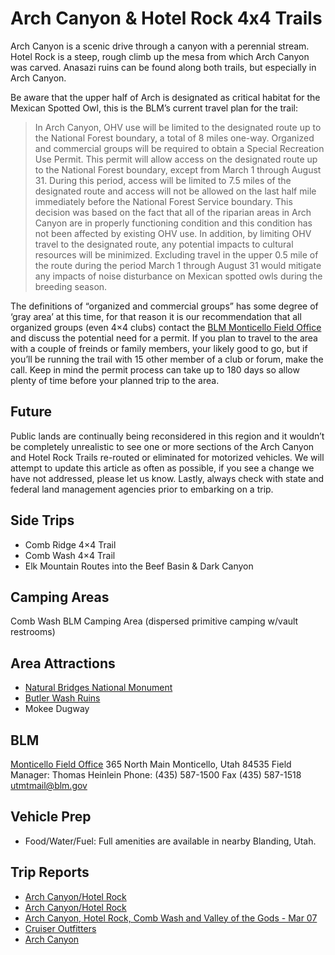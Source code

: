 # Arch Canyon & Hotel Rock 4x4 Trails

Arch Canyon is a scenic drive through a canyon with a perennial stream. Hotel Rock is a steep, rough climb up the mesa from which Arch Canyon was carved. Anasazi ruins can be found along both trails, but especially in Arch Canyon.

Be aware that the upper half of Arch is designated as critical habitat for the Mexican Spotted Owl, this is the BLM’s current travel plan for the trail:

> In Arch Canyon, OHV use will be limited to the designated route up to the National Forest boundary, a total of 8 miles one-way. Organized and commercial groups will be required to obtain a Special Recreation Use Permit. This permit will allow access on the designated route up to the National Forest boundary, except from March 1 through August 31. During this period, access will be limited to 7.5 miles of the designated route and access will not be allowed on the last half mile immediately before the National Forest Service boundary. This decision was based on the fact that all of the riparian areas in Arch Canyon are in properly functioning condition and this condition has not been affected by existing OHV use. In addition, by limiting OHV travel to the designated route, any potential impacts to cultural resources will be minimized. Excluding travel in the upper 0.5 mile of the route during the period March 1 through August 31 would mitigate any impacts of noise disturbance on Mexican spotted owls during the breeding season.

The definitions of “organized and commercial groups” has some degree of ‘gray area’ at this time, for that reason it is our recommendation that all organized groups (even 4×4 clubs) contact the [BLM Monticello Field Office](http://www.blm.gov/ut/st/en/fo/monticello.html) and discuss the potential need for a permit. If you plan to travel to the area with a couple of freinds or family members, your likely good to go, but if you’ll be running the trail with 15 other member of a club or forum, make the call. Keep in mind the permit process can take up to 180 days so allow plenty of time before your planned trip to the area.

## Future

Public lands are continually being reconsidered in this region and it wouldn’t be completely unrealistic to see one or more sections of the Arch Canyon and Hotel Rock Trails re-routed or eliminated for motorized vehicles. We will attempt to update this article as often as possible, if you see a change we have not addressed, please let us know. Lastly, always check with state and federal land management agencies prior to embarking on a trip.

## Side Trips

* Comb Ridge 4×4 Trail
* Comb Wash 4×4 Trail
* Elk Mountain Routes into the Beef Basin & Dark Canyon

## Camping Areas

Comb Wash BLM Camping Area (dispersed primitive camping w/vault restrooms)

## Area Attractions

* [Natural Bridges National Monument](http://www.nps.gov/nabr/index.htm)
* [Butler Wash Ruins](http://www.blm.gov/ut/st/en/prog/more/cultural/archaeology/places_to_visit/butler_wash.html)
* Mokee Dugway

## BLM

[Monticello Field Office](http://www.blm.gov/ut/st/en/fo/monticello.html)
365 North Main
Monticello, Utah 84535
Field Manager: Thomas Heinlein
Phone: (435) 587-1500
Fax (435) 587-1518
[utmtmail@blm.gov](mailto:utmtmail@blm.gov)

## Vehicle Prep

* Food/Water/Fuel: Full amenities are available in nearby Blanding, Utah.

## Trip Reports
* [Arch Canyon/Hotel Rock](https://www.expeditionutah.com/forum/index.php?threads/arch-canyon-hotel-rock.472/)
* [Arch Canyon/Hotel Rock](https://www.expeditionutah.com/forum/index.php?threads/arch-canyon-hotel-rock.1686/)
* [Arch Canyon, Hotel Rock, Comb Wash and Valley of the Gods - Mar 07](https://www.expeditionutah.com/forum/index.php?threads/arch-canyon-hotel-rock-comb-wash-and-valley-of-the-gods-mar-07.24/)
* [Cruiser Outfitters](http://www.cruiseroutfitters.com/PG_Arch_Hotel_Mar07.html)
* [Arch Canyon](http://www.myxj.net/blog/arch-canyon/)